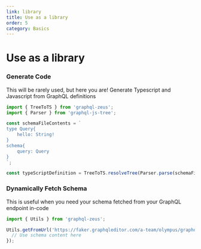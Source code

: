 ```yaml
---
link: library
title: Use as a library
order: 5
category: Basics
---
```


# Use as a library

### Generate Code

This will be rarely used, but here you are! Generate Typescript and Javascript from GraphQL definitions

```typescript
import { TreeToTS } from 'graphql-zeus';
import { Parser } from 'graphql-js-tree';

const schemaFileContents = `
type Query{
    hello: String!
}
schema{
    query: Query
}
`;

const typeScriptDefinition = TreeToTS.resolveTree(Parser.parse(schemaFileContents));
```

### Dynamically Fetch Schema

This is useful when you need your schema fetched from your GraphQL endpoint in-code

```typescript
import { Utils } from 'graphql-zeus';

Utils.getFromUrl('https://faker.graphqleditor.com/a-team/olympus/graphql').then((schemaContent) => {
  // Use schema content here
});
```
